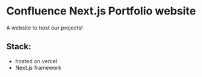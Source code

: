 
# Confluence Next.js Portfolio website

A website to host our projects!


## Stack:
- hosted on vercel
- Next.js framework
